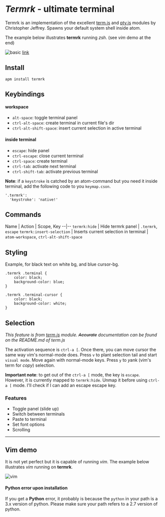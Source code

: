 # *Termrk* - ultimate terminal

Termrk is an implementation of the excellent [term.js][term] and [pty.js][pty] modules by Christopher Jeffrey.
Spawns your default system shell inside atom.

The example below illustrates **termrk** running *zsh*. (see *vim* demo at the end)

![basic](http://raw.githubusercontent.com/romgrk/termrk/master/static/out.gif)
[link](http://raw.githubusercontent.com/romgrk/termrk/master/static/out.gif)

## Install

```
apm install termrk
```

## Keybindings

#### workspace

- `alt-space`:      toggle terminal panel
- `ctrl-alt-space`: create terminal in current file's dir
- `ctrl-alt-shift-space`: insert current selection in active terminal

#### inside terminal

- `escape`:         hide panel
- `ctrl-escape`:    close current terminal
- `ctrl-space`:     create terminal
- `ctrl-tab`:       activate next terminal
- `ctrl-shift-tab`: activate previous terminal

**Note**: if a `keystroke` is catched by an atom-command but you need it inside terminal, add the following code to you `keymap.cson`.

```
'.termrk':
  'keystroke': 'native!'
```

## Commands

Name | Action | Scope, Key
--|--
`termrk:hide` | Hide termrk panel | `.termrk`, `escape`
`termrk:insert-selection` | Inserts current selection in terminal | `atom-workspace`, `ctrl-alt-shift-space`

## Styling

Example, for black text on white bg, and blue cursor-bg.

```less
.termrk .terminal {
    color: black;
    background-color: blue;
}

.termrk .terminal-cursor {
    color: black;
    background-color: white;
}
```

## Selection

*This feature is from [term.js][term] module. ~~Accurate~~ documentation can be found on the README.md of term.js*

The activation sequence is `ctrl-a [`. Once there, you can move cursor the same way vim's normal-mode does. Press `v` to plant selection tail and start `visual mode`. Move again with normal-mode keys. Press `y` to *y*ank (vim's term for *copy*) selection.

**Important note**: to get out of the `ctrl-a [` mode, the key is `escape`. However, it is currently mapped to `termrk:hide`. Unmap it before using `ctrl-a [` mode.
I'll check if I can add an escape escape key.


### Features
- Toggle panel (slide up)
- Switch between terminals
- Paste to terminal
- Set font options
- Scrolling

___

## Vim demo

It is not yet perfect but it is capable of running *vim*.
The example below illustrates *vim* running on **termrk**.

![vim](http://raw.githubusercontent.com/romgrk/termrk/master/static/vim.gif)


#### Python error upon installation
If you get a **Python** error, it probably is because the `python` in your path
is a 3.x version of python. Please make sure your path refers to a 2.7 version of python.

[term]: https://github.com/chjj/term.js
[pty]:  https://github.com/chjj/pty.js
